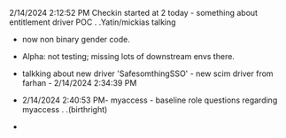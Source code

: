 2/14/2024 2:12:52 PM
Checkin started at 2 today - something about entitlement driver POC . .Yatin/mickias talking

 - now non binary gender code.
 - Alpha: not testing; missing lots of downstream envs there.

 - talkking about new driver 'SafesomthingSSO' - new scim driver from farhan - 2/14/2024 2:34:39 PM
 - 2/14/2024 2:40:53 PM- myaccess - baseline role questions regarding myaccess . .(birthright)
 - 